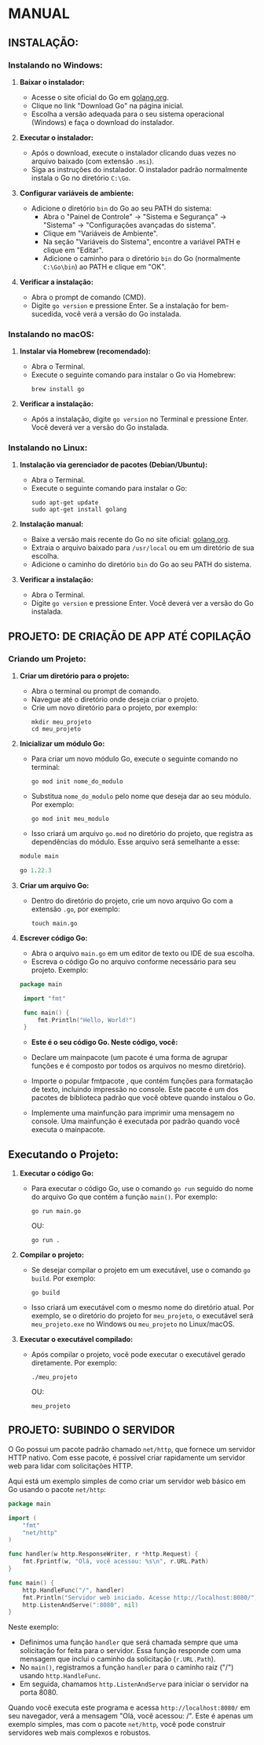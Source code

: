 # MANUAL
## INSTALAÇÃO:
### Instalando no Windows:
1. **Baixar o instalador:**
   - Acesse o site oficial do Go em [golang.org](https://golang.org/).
   - Clique no link "Download Go" na página inicial.
   - Escolha a versão adequada para o seu sistema operacional (Windows) e faça o download do instalador.

2. **Executar o instalador:**
   - Após o download, execute o instalador clicando duas vezes no arquivo baixado (com extensão `.msi`).
   - Siga as instruções do instalador. O instalador padrão normalmente instala o Go no diretório `C:\Go`.

3. **Configurar variáveis de ambiente:**
   - Adicione o diretório `bin` do Go ao seu PATH do sistema:
     - Abra o "Painel de Controle" -> "Sistema e Segurança" -> "Sistema" -> "Configurações avançadas do sistema".
     - Clique em "Variáveis de Ambiente".
     - Na seção "Variáveis do Sistema", encontre a variável PATH e clique em "Editar".
     - Adicione o caminho para o diretório `bin` do Go (normalmente `C:\Go\bin`) ao PATH e clique em "OK".

4. **Verificar a instalação:**
   - Abra o prompt de comando (CMD).
   - Digite `go version` e pressione Enter. Se a instalação for bem-sucedida, você verá a versão do Go instalada.

### Instalando no macOS:
1. **Instalar via Homebrew (recomendado):**
   - Abra o Terminal.
   - Execute o seguinte comando para instalar o Go via Homebrew:
     ```
     brew install go
     ```

2. **Verificar a instalação:**
   - Após a instalação, digite `go version` no Terminal e pressione Enter. Você deverá ver a versão do Go instalada.

### Instalando no Linux:
1. **Instalação via gerenciador de pacotes (Debian/Ubuntu):**
   - Abra o Terminal.
   - Execute o seguinte comando para instalar o Go:
     ```
     sudo apt-get update
     sudo apt-get install golang
     ```

2. **Instalação manual:**
   - Baixe a versão mais recente do Go no site oficial: [golang.org](https://golang.org/dl/).
   - Extraia o arquivo baixado para `/usr/local` ou em um diretório de sua escolha.
   - Adicione o caminho do diretório `bin` do Go ao seu PATH do sistema.

3. **Verificar a instalação:**
   - Abra o Terminal.
   - Digite `go version` e pressione Enter. Você deverá ver a versão do Go instalada.

## PROJETO: DE CRIAÇÃO DE APP ATÉ COPILAÇÃO
### Criando um Projeto:
1. **Criar um diretório para o projeto:**
   - Abra o terminal ou prompt de comando.
   - Navegue até o diretório onde deseja criar o projeto.
   - Crie um novo diretório para o projeto, por exemplo:
     ```
     mkdir meu_projeto
     cd meu_projeto
     ```

2. **Inicializar um módulo Go:**
   - Para criar um novo módulo Go, execute o seguinte comando no terminal:
     ```
     go mod init nome_do_modulo
     ```
   - Substitua `nome_do_modulo` pelo nome que deseja dar ao seu módulo. Por exemplo:
     ```
     go mod init meu_modulo
     ```
   - Isso criará um arquivo `go.mod` no diretório do projeto, que registra as dependências do módulo. Esse arquivo será semelhante a esse:
   ```mod
   module main

   go 1.22.3
   ```

3. **Criar um arquivo Go:**
   - Dentro do diretório do projeto, crie um novo arquivo Go com a extensão `.go`, por exemplo:
     ```
     touch main.go
     ```

4. **Escrever código Go:**
   - Abra o arquivo `main.go` em um editor de texto ou IDE de sua escolha.
   - Escreva o código Go no arquivo conforme necessário para seu projeto. Exemplo:
   ```go
   package main

    import "fmt"

    func main() {
        fmt.Println("Hello, World!")
    }
   ```

   * **Este é o seu código Go. Neste código, você:**

    - Declare um mainpacote (um pacote é uma forma de agrupar funções e é composto por todos os arquivos no mesmo diretório).

    - Importe o popular fmtpacote , que contém funções para formatação de texto, incluindo impressão no console. Este pacote é um dos pacotes de biblioteca padrão que você obteve quando instalou o Go.

    - Implemente uma mainfunção para imprimir uma mensagem no console. Uma mainfunção é executada por padrão quando você executa o mainpacote.

## Executando o Projeto:
1. **Executar o código Go:**
   - Para executar o código Go, use o comando `go run` seguido do nome do arquivo Go que contém a função `main()`. Por exemplo:
     ```
     go run main.go
     ```

     OU:
     ```
     go run .
     ```

2. **Compilar o projeto:**
   - Se desejar compilar o projeto em um executável, use o comando `go build`. Por exemplo:
     ```
     go build
     ```
   - Isso criará um executável com o mesmo nome do diretório atual. Por exemplo, se o diretório do projeto for `meu_projeto`, o executável será `meu_projeto.exe` no Windows ou `meu_projeto` no Linux/macOS.

3. **Executar o executável compilado:**
   - Após compilar o projeto, você pode executar o executável gerado diretamente. Por exemplo:
     ```
     ./meu_projeto
     ```

     OU:
     ```
     meu_projeto
     ```

## PROJETO: SUBINDO O SERVIDOR
O Go possui um pacote padrão chamado `net/http`, que fornece um servidor HTTP nativo. Com esse pacote, é possível criar rapidamente um servidor web para lidar com solicitações HTTP.

Aqui está um exemplo simples de como criar um servidor web básico em Go usando o pacote `net/http`:

```go
package main

import (
    "fmt"
    "net/http"
)

func handler(w http.ResponseWriter, r *http.Request) {
    fmt.Fprintf(w, "Olá, você acessou: %s\n", r.URL.Path)
}

func main() {
    http.HandleFunc("/", handler)
    fmt.Println("Servidor web iniciado. Acesse http://localhost:8080/")
    http.ListenAndServe(":8080", nil)
}
```

Neste exemplo:

- Definimos uma função `handler` que será chamada sempre que uma solicitação for feita para o servidor. Essa função responde com uma mensagem que inclui o caminho da solicitação (`r.URL.Path`).
- No `main()`, registramos a função `handler` para o caminho raiz ("/") usando `http.HandleFunc`.
- Em seguida, chamamos `http.ListenAndServe` para iniciar o servidor na porta 8080.

Quando você executa este programa e acessa `http://localhost:8080/` em seu navegador, verá a mensagem "Olá, você acessou: /". Este é apenas um exemplo simples, mas com o pacote `net/http`, você pode construir servidores web mais complexos e robustos.
